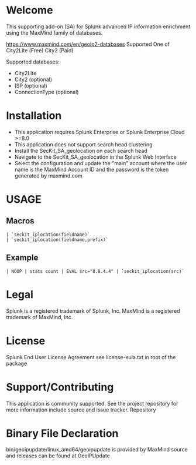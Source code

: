 # Welcome

This supporting add-on (SA) for Splunk advanced IP information enrichment using the MaxMind family of databases.

https://www.maxmind.com/en/geoip2-databases Supported One of City2Lite (Free) City2 (Paid)

Supported databases:

* City2Lite
* City2 (optional)
* ISP (optional)
* ConnectionType (optional)


# Installation 

* This application requires Splunk Enterprise or Splunk Enterprise Cloud >=8.0
* This application does not support search head clustering
* Install the SecKit_SA_geolocation on each search head
* Navigate to the SecKit_SA_geolocation in the Splunk Web Interface
* Select the configuration and update the "main" account where the user name is the MaxMind Account ID and the password is the token generated by maxmind.com

# USAGE

## Macros

```text 
| `seckit_iplocation(fieldname)`
| `seckit_iplocation(fieldname,prefix)`
```

## Example

```
| NOOP | stats count | EVAL src="8.8.4.4" | `seckit_iplocation(src)`
```

# Legal

Splunk is a registered trademark of Splunk, Inc. MaxMind is a registered trademark of MaxMind, Inc.

# License

Splunk End User License Agreement see license-eula.txt in root of the package

# Support/Contributing

This application is community supported. See the project repository for more information include source and issue tracker. Repository

# Binary File Declaration

bin/geoipupdate/linux_amd64/geoipupdate is provided by MaxMind source and releases can be found at GeoIPUpdate
